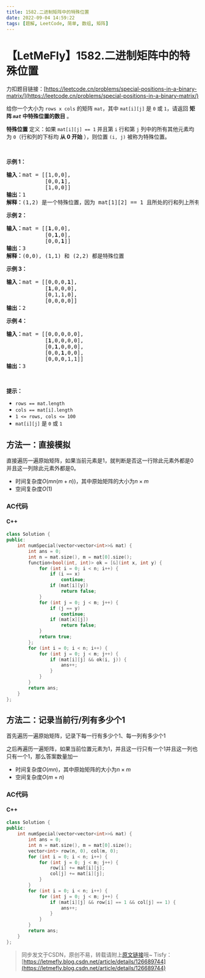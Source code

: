 ```yaml
---
title: 1582.二进制矩阵中的特殊位置
date: 2022-09-04 14:59:22
tags: [题解, LeetCode, 简单, 数组, 矩阵]
---
```


# 【LetMeFly】1582.二进制矩阵中的特殊位置

力扣题目链接：[https://leetcode.cn/problems/special-positions-in-a-binary-matrix/](https://leetcode.cn/problems/special-positions-in-a-binary-matrix/)

<p>给你一个大小为 <code>rows x cols</code> 的矩阵 <code>mat</code>，其中 <code>mat[i][j]</code> 是 <code>0</code> 或 <code>1</code>，请返回 <strong>矩阵&nbsp;<em><code>mat</code></em> 中特殊位置的数目</strong> 。</p>

<p><strong>特殊位置</strong> 定义：如果 <code>mat[i][j] == 1</code> 并且第 <code>i</code> 行和第 <code>j</code> 列中的所有其他元素均为 <code>0</code>（行和列的下标均 <strong>从 0 开始</strong> ），则位置 <code>(i, j)</code> 被称为特殊位置。</p>

<p>&nbsp;</p>

<p><strong>示例 1：</strong></p>

<pre><strong>输入：</strong>mat = [[1,0,0],
&nbsp;           [0,0,<strong>1</strong>],
&nbsp;           [1,0,0]]
<strong>输出：</strong>1
<strong>解释：</strong>(1,2) 是一个特殊位置，因为 mat[1][2] == 1 且所处的行和列上所有其他元素都是 0
</pre>

<p><strong>示例 2：</strong></p>

<pre><strong>输入：</strong>mat = [[<strong>1</strong>,0,0],
&nbsp;           [0,<strong>1</strong>,0],
&nbsp;           [0,0,<strong>1</strong>]]
<strong>输出：</strong>3
<strong>解释：</strong>(0,0), (1,1) 和 (2,2) 都是特殊位置
</pre>

<p><strong>示例 3：</strong></p>

<pre><strong>输入：</strong>mat = [[0,0,0,<strong>1</strong>],
&nbsp;           [<strong>1</strong>,0,0,0],
&nbsp;           [0,1,1,0],
&nbsp;           [0,0,0,0]]
<strong>输出：</strong>2
</pre>

<p><strong>示例 4：</strong></p>

<pre><strong>输入：</strong>mat = [[0,0,0,0,0],
&nbsp;           [<strong>1</strong>,0,0,0,0],
&nbsp;           [0,<strong>1</strong>,0,0,0],
&nbsp;           [0,0,<strong>1</strong>,0,0],
&nbsp;           [0,0,0,1,1]]
<strong>输出：</strong>3
</pre>

<p>&nbsp;</p>

<p><strong>提示：</strong></p>

<ul>
	<li><code>rows == mat.length</code></li>
	<li><code>cols == mat[i].length</code></li>
	<li><code>1 &lt;= rows, cols &lt;= 100</code></li>
	<li><code>mat[i][j]</code> 是 <code>0</code> 或 <code>1</code></li>
</ul>


    
## 方法一：直接模拟

直接遍历一遍原始矩阵，如果当前元素是1，就判断是否这一行除此元素外都是0并且这一列除此元素外都是0。

+ 时间复杂度$O(mn(m+n))$，其中原始矩阵的大小为$n\times m$
+ 空间复杂度$O(1)$

### AC代码

#### C++

```cpp
class Solution {
public:
    int numSpecial(vector<vector<int>>& mat) {
        int ans = 0;
        int n = mat.size(), m = mat[0].size();
        function<bool(int, int)> ok = [&](int x, int y) {
            for (int i = 0; i < n; i++) {
                if (i == x)
                    continue;
                if (mat[i][y])
                    return false;
            }
            for (int j = 0; j < m; j++) {
                if (j == y)
                    continue;
                if (mat[x][j])
                    return false;
            }
            return true;
        };
        for (int i = 0; i < n; i++) {
            for (int j = 0; j < m; j++) {
                if (mat[i][j] && ok(i, j)) {
                    ans++;
                }
            }
        }
        return ans;
    }
};
```

## 方法二：记录当前行/列有多少个1

首先遍历一遍原始矩阵，记录下每一行有多少个1、每一列有多少个1

之后再遍历一遍矩阵，如果当前位置元素为1，并且这一行只有一个1并且这一列也只有一个1，那么答案数量加一

+ 时间复杂度$O(mn)$，其中原始矩阵的大小为$n\times m$
+ 空间复杂度$O(m+n)$

### AC代码

#### C++

```cpp
class Solution {
public:
    int numSpecial(vector<vector<int>>& mat) {
        int ans = 0;
        int n = mat.size(), m = mat[0].size();
        vector<int> row(n, 0), col(m, 0);
        for (int i = 0; i < n; i++) {
            for (int j = 0; j < m; j++) {
                row[i] += mat[i][j];
                col[j] += mat[i][j];
            }
        }
        for (int i = 0; i < n; i++) {
            for (int j = 0; j < m; j++) {
                if (mat[i][j] && row[i] == 1 && col[j] == 1) {
                    ans++;
                }
            }
        }
        return ans;
    }
};
```

> 同步发文于CSDN，原创不易，转载请附上[原文链接](https://blog.tisfy.eu.org/2022/09/04/LeetCode%201582.%E4%BA%8C%E8%BF%9B%E5%88%B6%E7%9F%A9%E9%98%B5%E4%B8%AD%E7%9A%84%E7%89%B9%E6%AE%8A%E4%BD%8D%E7%BD%AE/)哦~
> Tisfy：[https://letmefly.blog.csdn.net/article/details/126689744](https://letmefly.blog.csdn.net/article/details/126689744)
